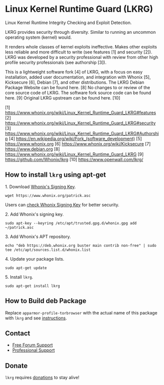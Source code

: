# Linux Kernel Runtime Guard (LKRG) #

Linux Kernel Runtime Integrity Checking and Exploit Detection.

LKRG provides security through diversity.
Similar to running an uncommon operating system (kernel) would.

It renders whole classes of kernel exploits ineffective. Makes other
exploits less reliable and more difficult to write (see features [1]
and security [2]). LKRG was developed by a security professional with
review from other high profile security professionals (see authorship [3]).

This is a lightweight software fork [4] of LKRG, with a focus on easy
installation, added user documentation, and integration with Whonix [5],
Kicksecure [6], Debian [7], and other distributions.
The LKRG Debian Package Website can be found here. [8]
No changes to or review of the core source code of LKRG.
The software fork source code can be found here. [9]
Original LKRG upstream can be found here. [10]

[1] https://www.whonix.org/wiki/Linux_Kernel_Runtime_Guard_LKRG#features
[2] https://www.whonix.org/wiki/Linux_Kernel_Runtime_Guard_LKRG#security
[3] https://www.whonix.org/wiki/Linux_Kernel_Runtime_Guard_LKRG#Authorship
[4] https://en.wikipedia.org/wiki/Fork_(software_development)
[5] https://www.whonix.org
[6] https://www.whonix.org/wiki/Kicksecure
[7] https://www.debian.org
[8] https://www.whonix.org/wiki/Linux_Kernel_Runtime_Guard_LKRG
[9] https://github.com/Whonix/lkrg
[10] https://www.openwall.com/lkrg/
## How to install `lkrg` using apt-get ##

1\. Download [Whonix's Signing Key]().

```
wget https://www.whonix.org/patrick.asc
```

Users can [check Whonix Signing Key](https://www.whonix.org/wiki/Whonix_Signing_Key) for better security.

2\. Add Whonix's signing key.

```
sudo apt-key --keyring /etc/apt/trusted.gpg.d/whonix.gpg add ~/patrick.asc
```

3\. Add Whonix's APT repository.

```
echo "deb https://deb.whonix.org buster main contrib non-free" | sudo tee /etc/apt/sources.list.d/whonix.list
```

4\. Update your package lists.

```
sudo apt-get update
```

5\. Install `lkrg`.

```
sudo apt-get install lkrg
```

## How to Build deb Package ##

Replace `apparmor-profile-torbrowser` with the actual name of this package with `lkrg` and see [instructions](https://www.whonix.org/wiki/Dev/Build_Documentation/apparmor-profile-torbrowser).

## Contact ##

* [Free Forum Support](https://forums.whonix.org)
* [Professional Support](https://www.whonix.org/wiki/Professional_Support)

## Donate ##

`lkrg` requires [donations](https://www.whonix.org/wiki/Donate) to stay alive!
